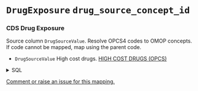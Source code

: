 # `DrugExposure` `drug_source_concept_id`
### CDS Drug Exposure
Source column  `DrugSourceValue`.
Resolve OPCS4 codes to OMOP concepts. If code cannot be mapped, map using the parent code.

* `DrugSourceValue` High cost drugs. [HIGH COST DRUGS (OPCS)](https://www.datadictionary.nhs.uk/data_elements/high_cost_drugs__opcs_.html)
<details>
<summary>SQL</summary>

```sql
select
	distinct
		l1.RecordConnectionIdentifier,
		l1.NHSNumber as nhs_number,
		drugs.Code as DrugSourceValue,
		coalesce(l5.EpisodeStartDate, l5.StartDateHospitalProviderSpell, l1.CDSActivityDate) as ExposureStartDate,  
		coalesce(l5.EpisodeEndDate, l5.DischargeDateHospitalProviderSpell, l1.CDSActivityDate) as ExposureEndDate,
		case 
			when l5.EpisodeEndDate is null and l5.DischargeDateHospitalProviderSpell is null then 32220
			else 32818
		end as DrugTypeConceptId
from [omop_staging].[cds_line01] l1
	inner join [omop_staging].[cds_high_cost_drugs] drugs
		on l1.MessageId = drugs.MessageId
	inner join [omop_staging].[cds_line04] l4 
		on l4.MessageId = l1.MessageId
	left join [omop_staging].[cds_line05] l5 
		on l5.MessageId = l1.MessageId
	
```
</details>


[Comment or raise an issue for this mapping.](https://github.com/answerdigital/oxford-omop-data-mapper/issues/new?title=OMOP%20DrugExposure%20table%20drug_source_concept_id%20field%20CDS%20Drug%20Exposure%20mapping)
